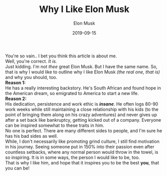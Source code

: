 ﻿---
title: "Why I Like Elon Musk"
date: "2019-09-15"
author: "Elon Musk"

---
<p> You're so vain.. I bet you think this article is about me. <br> Well, you're correct. <em> It is. </em> <br> 
Just kidding. I'm not <em> thee</em> great Elon Musk. But I have the same name. So, that is why I would like to outline why I like Elon Musk <em> (the real one, that is)</em> and why you should, too. <br>
<strong> Reason 1: </strong>  <br>
He has a really interesting backstory. He's South African and found hope in the American dream, so emigrated to America to start a new life. <br>
<strong> Reason 2: </strong> <br>
His dedication, persistence and work ethic is <strong><em> insane</em></strong>. He often logs 80-90 work weeks while still maintaining a close relationship with his kids (to the point of bringing them along on his crazy adventures) and never gives up after a set back like bankruptcy, getting kicked out of a company. Everyone can be inspired somewhat to these traits in him.
<br> No one is perfect. There are many different sides to people, and I'm sure he has his bad sides as well. <br>While, I don't necessarily like promoting grind culture, I still find motivation in his journey. Seeing someone put in 150% into their passion even after countless setbacks, where any normal person would throw in the towel, is so inspiring. It is in some ways, the person I would like to be, too.  <br> 
That is why I like him, and hope that it inspires you to be the best <strong> you</strong>, that you can be!
</p>
